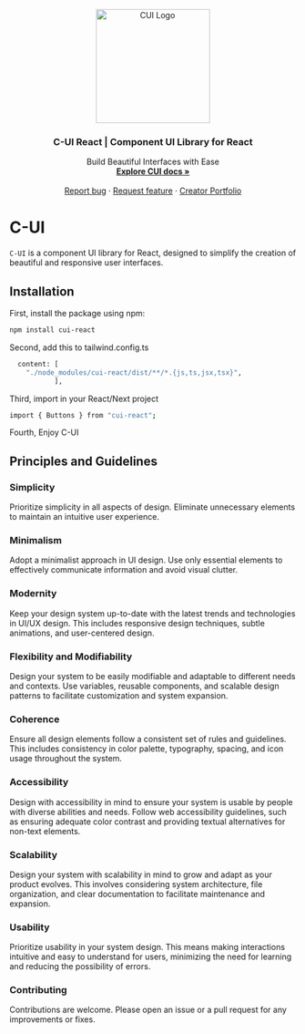 <p align="center">
  <a href="https://cui.agustin.top/">
    <img src="https://res.cloudinary.com/draig/image/upload/v1720318582/cui/qri5p1r8fwfp8wvfc6l0.png" alt="CUI Logo" width="200" height="200">
  </a>
</p>

<h3 align="center">C-UI React | Component UI Library for React</h3>

<p align="center">
  Build Beautiful Interfaces with Ease
  <br>
<a href="https://cui.agustin.top/"><strong>Explore CUI docs »</strong></a>
  <br>
  <br>
  <a href="https://github.com/nitdraig/cui-react/issues">Report bug</a>
  ·
  <a href="https://github.com/nitdraig/cui-react/issues">Request feature</a>
  ·
  <a href="https://agustin.top/">Creator Portfolio</a>
</p>

# C-UI

`C-UI` is a component UI library for React, designed to simplify the creation of beautiful and responsive user interfaces.

## Installation

First, install the package using npm:

```bash
npm install cui-react
```
Second, add this to tailwind.config.ts
```bash
  content: [
    "./node_modules/cui-react/dist/**/*.{js,ts,jsx,tsx}",
           ], 

```
Third, import in your React/Next project
```bash
import { Buttons } from "cui-react";
```
Fourth, Enjoy C-UI


## Principles and Guidelines
### Simplicity
Prioritize simplicity in all aspects of design. Eliminate unnecessary elements to maintain an intuitive user experience.

### Minimalism
Adopt a minimalist approach in UI design. Use only essential elements to effectively communicate information and avoid visual clutter.

### Modernity
Keep your design system up-to-date with the latest trends and technologies in UI/UX design. This includes responsive design techniques, subtle animations, and user-centered design.

### Flexibility and Modifiability
Design your system to be easily modifiable and adaptable to different needs and contexts. Use variables, reusable components, and scalable design patterns to facilitate customization and system expansion.

### Coherence
Ensure all design elements follow a consistent set of rules and guidelines. This includes consistency in color palette, typography, spacing, and icon usage throughout the system.

### Accessibility
Design with accessibility in mind to ensure your system is usable by people with diverse abilities and needs. Follow web accessibility guidelines, such as ensuring adequate color contrast and providing textual alternatives for non-text elements.

### Scalability
Design your system with scalability in mind to grow and adapt as your product evolves. This involves considering system architecture, file organization, and clear documentation to facilitate maintenance and expansion.

### Usability
Prioritize usability in your system design. This means making interactions intuitive and easy to understand for users, minimizing the need for learning and reducing the possibility of errors.

### Contributing
Contributions are welcome. Please open an issue or a pull request for any improvements or fixes.
